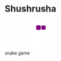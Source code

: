 # Shushrusha
snake game
![Snake gif](https://github.com/Scribblingcheese/Shushrusha/blob/main/output/github-contribution-grid-snake.gif)
